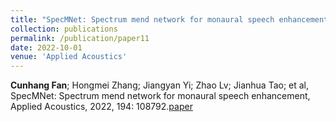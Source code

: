```yaml
---
title: "SpecMNet: Spectrum mend network for monaural speech enhancement"
collection: publications
permalink: /publication/paper11
date: 2022-10-01
venue: 'Applied Acoustics'
---
```

**Cunhang Fan**; Hongmei Zhang; Jiangyan Yi; Zhao Lv; Jianhua Tao; et al, SpecMNet: Spectrum mend network for monaural speech enhancement, Applied Acoustics, 2022, 194: 108792.[paper](https://fchest.github.io/pub/AA.pdf)

